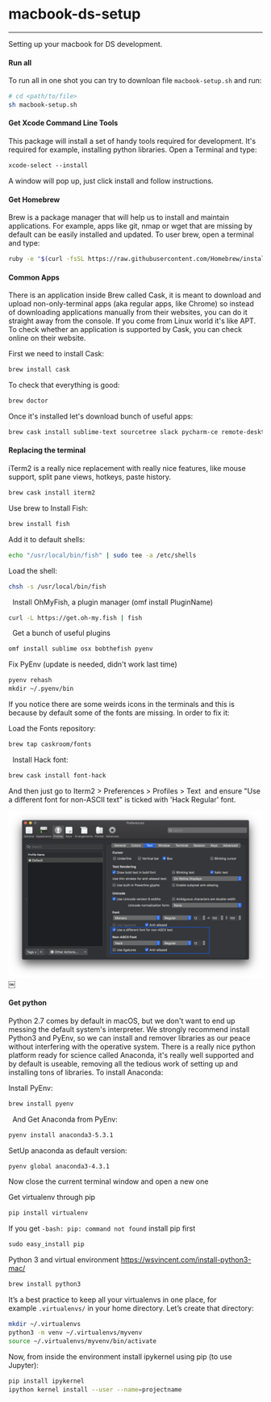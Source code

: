 # macbook-ds-setup
---

Setting up your macbook for DS development.

#### Run all
To run all in one shot you can try to downloan file `macbook-setup.sh` and run:

```bash
# cd <path/to/file>
sh macbook-setup.sh
```

#### Get Xcode Command Line Tools
This package will install a set of handy tools required for development. It's required for example, installing python libraries. Open a Terminal and type:

```bash
xcode-select --install
```

A window will pop up, just click install and follow instructions.


#### Get Homebrew
Brew is a package manager that will help us to install and maintain applications. For example, apps like git, nmap or wget that are missing by default can be easily installed and updated. To user brew, open a terminal and type:

```bash
ruby -e "$(curl -fsSL https://raw.githubusercontent.com/Homebrew/install/master/install)"
```

#### Common Apps
There is an application inside Brew called Cask, it is meant to download and upload non-only-terminal apps (aka regular apps, like Chrome) so instead of downloading applications manually from their websites, you can do it straight away from the console. If you come from Linux world it's like APT. To check whether an application is supported by Cask, you can check online on their website.

First we need to install Cask:

```bash
brew install cask
```

To check that everything is good:

```bash
brew doctor
```

Once it's installed let's download bunch of useful apps:

```bash
brew cask install sublime-text sourcetree slack pycharm-ce remote-desktop-manager keka macdown
```

#### Replacing the terminal
iTerm2 is a really nice replacement with really nice features, like mouse support, split pane views, hotkeys, paste history.

```bash
brew cask install iterm2
```

Use brew to Install Fish:

```bash
brew install fish
```

Add it to default shells:

```bash
echo "/usr/local/bin/fish" | sudo tee -a /etc/shells
```

Load the shell:

```bash
chsh -s /usr/local/bin/fish
```
 
Install OhMyFish, a plugin manager (omf install PluginName)

```bash
curl -L https://get.oh-my.fish | fish
```
 
Get a bunch of useful plugins

```bash
omf install sublime osx bobthefish pyenv
```

Fix PyEnv (update is needed, didn't work last time)

```bash
pyenv rehash
mkdir ~/.pyenv/bin
```

If you notice there are some weirds icons in the terminals and this is because by default some of the fonts are missing. In order to fix it: 

Load the Fonts repository:

```bash
brew tap caskroom/fonts   
```
 
Install Hack font:

```bash
brew cask install font-hack
```

And then just go to Iterm2 > Preferences > Profiles > Text 
and ensure "Use a different font for non-ASCII text" is ticked with 'Hack Regular' font.

![iTerm_Preferences](pics/Preferences.png)
￼
#### Get python 

Python 2.7 comes by default in macOS, but we don't want to end up messing the default system's interpreter. We strongly recommend install Python3 and PyEnv, so we can install and remover libraries as our peace without interfering with the operative system. There is a really nice python platform ready for science called Anaconda, it's really well supported and by default is useable, removing all the tedious work of setting up and installing tons of libraries. To install  Anaconda:

Install PyEnv:

```bash
brew install pyenv
```
 
And Get Anaconda from PyEnv:

```bash
pyenv install anaconda3-5.3.1
```

SetUp anaconda as default version:

```bash
pyenv global anaconda3-4.3.1
```
Now close the current terminal window and open a new one

Get virtualenv through pip

```bash
pip install virtualenv 
```

If you get `-bash: pip: command not found` install pip first

```bash
sudo easy_install pip
```

Python 3 and virtual environment
https://wsvincent.com/install-python3-mac/

```bash
brew install python3
```

It’s a best practice to keep all your virtualenvs in one place, for example `.virtualenvs/` in your home directory. Let’s create that directory:

```bash
mkdir ~/.virtualenvs
python3 -m venv ~/.virtualenvs/myvenv
source ~/.virtualenvs/myvenv/bin/activate
```

Now, from inside the environment install ipykernel using pip (to use Jupyter):

```bash
pip install ipykernel
ipython kernel install --user --name=projectname
```